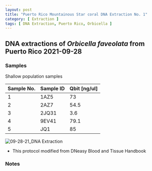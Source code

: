 ```yaml
---
layout: post
title: "Puerto Rico Mountainous Star coral DNA Extraction No. 1"
category: [ Extraction ]
tags: [ DNA Extraction, Puerto Rico, Orbicella ]
---
```


## DNA extractions of *Orbicella faveolata* from Puerto Rico 2021-09-28

### Samples

Shallow population samples

Sample No.   | Sample ID | Qbit [ng/ul] |
------------ | ----------|--------------|
1            | 1AZ5      | 73           |   
2            | 2AZ7      | 54.5         |
3            | 2JQ31     | 3.6          |
4            | 9EV41     | 79.1         |
5            | JQ1       | 85           |

![09-28-21_DNA Extraction](https://raw.githubusercontent.com/matiasgoco/matiasgoco.github.io/master/images/Ofav_Shallow_Sep_28_21_5_Samples_Labeled.png)

* This protocol modified from DNeasy Blood and Tissue Handbook

### Notes
